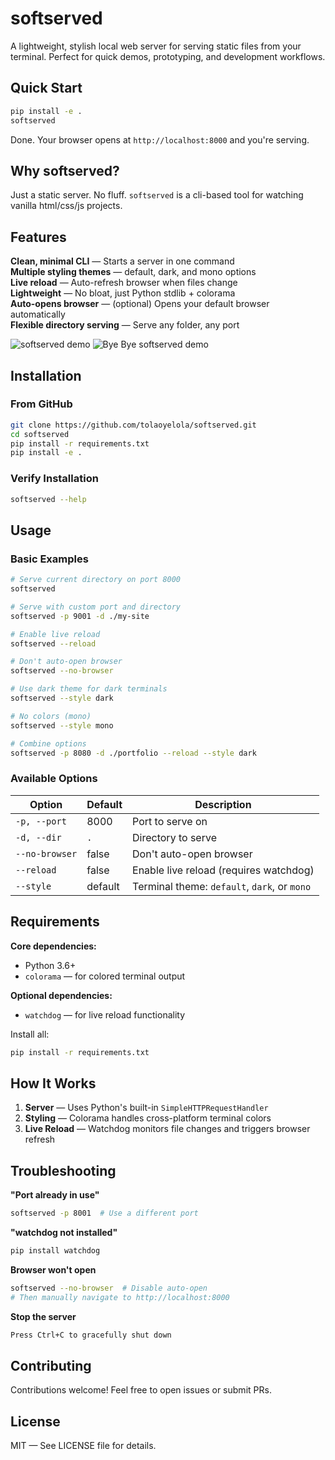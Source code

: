 # softserved

A lightweight, stylish local web server for serving static files from your terminal. Perfect for quick demos, prototyping, and development workflows.

## Quick Start

```bash
pip install -e .
softserved
```

Done. Your browser opens at `http://localhost:8000` and you're serving.

## Why softserved?

Just a static server. No fluff. `softserved` is a cli-based tool for watching vanilla html/css/js projects.

## Features

**Clean, minimal CLI** — Starts a server in one command  
**Multiple styling themes** — default, dark, and mono options  
**Live reload** — Auto-refresh browser when files change  
**Lightweight** — No bloat, just Python stdlib + colorama  
**Auto-opens browser** — (optional) Opens your default browser automatically  
**Flexible directory serving** — Serve any folder, any port

![softserved demo](screenshots/demo.png)
![Bye Bye softserved demo](screenshots/demo_2.png)

## Installation

### From GitHub

```bash
git clone https://github.com/tolaoyelola/softserved.git
cd softserved
pip install -r requirements.txt
pip install -e .
```

### Verify Installation

```bash
softserved --help
```

## Usage

### Basic Examples

```bash
# Serve current directory on port 8000
softserved

# Serve with custom port and directory
softserved -p 9001 -d ./my-site

# Enable live reload
softserved --reload

# Don't auto-open browser
softserved --no-browser

# Use dark theme for dark terminals
softserved --style dark

# No colors (mono)
softserved --style mono

# Combine options
softserved -p 8080 -d ./portfolio --reload --style dark
```

### Available Options

| Option         | Default | Description                                  |
| -------------- | ------- | -------------------------------------------- |
| `-p, --port`   | 8000    | Port to serve on                             |
| `-d, --dir`    | `.`     | Directory to serve                           |
| `--no-browser` | false   | Don't auto-open browser                      |
| `--reload`     | false   | Enable live reload (requires watchdog)       |
| `--style`      | default | Terminal theme: `default`, `dark`, or `mono` |

## Requirements

**Core dependencies:**

- Python 3.6+
- `colorama` — for colored terminal output

**Optional dependencies:**

- `watchdog` — for live reload functionality

Install all:

```bash
pip install -r requirements.txt
```

## How It Works

1. **Server** — Uses Python's built-in `SimpleHTTPRequestHandler`
2. **Styling** — Colorama handles cross-platform terminal colors
3. **Live Reload** — Watchdog monitors file changes and triggers browser refresh

## Troubleshooting

**"Port already in use"**

```bash
softserved -p 8001  # Use a different port
```

**"watchdog not installed"**

```bash
pip install watchdog
```

**Browser won't open**

```bash
softserved --no-browser  # Disable auto-open
# Then manually navigate to http://localhost:8000
```

**Stop the server**

```bash
Press Ctrl+C to gracefully shut down
```

## Contributing

Contributions welcome! Feel free to open issues or submit PRs.

## License

MIT — See LICENSE file for details.
